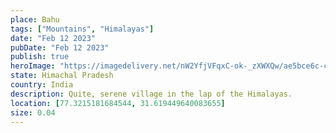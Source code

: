 ```yaml
---
place: Bahu
tags: ["Mountains", "Himalayas"]
date: "Feb 12 2023"
pubDate: "Feb 12 2023"
publish: true
heroImage: "https://imagedelivery.net/nW2YfjVFqxC-ok-_zXWXQw/ae5bce6c-c617-46c2-968b-a7f25ddc2c00/feed"
state: Himachal Pradesh
country: India
description: Quite, serene village in the lap of the Himalayas.
location: [77.3215181684544, 31.619449640083655]
size: 0.04
---
```


